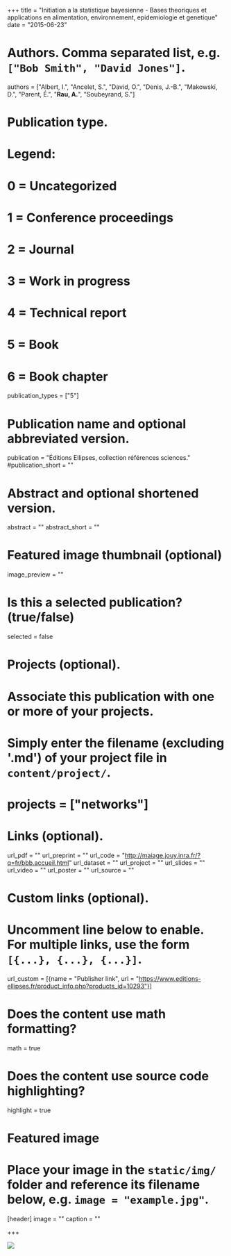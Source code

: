 +++
title = "Initiation a la statistique bayesienne - Bases theoriques et applications en alimentation, environnement, epidemiologie et genetique"
date = "2015-06-23"

# Authors. Comma separated list, e.g. `["Bob Smith", "David Jones"]`.
authors = ["Albert, I.", "Ancelet, S.", "David, O.", "Denis, J.-B.", "Makowski, D.", "Parent, &Eacute;.", "**Rau, A.**", "Soubeyrand, S."]

# Publication type.
# Legend:
# 0 = Uncategorized
# 1 = Conference proceedings
# 2 = Journal
# 3 = Work in progress
# 4 = Technical report
# 5 = Book
# 6 = Book chapter
publication_types = ["5"]

# Publication name and optional abbreviated version.
publication = "&Eacute;ditions Ellipses, collection r&eacute;f&eacute;rences sciences."
#publication_short = ""

# Abstract and optional shortened version.
abstract = ""
abstract_short = ""


# Featured image thumbnail (optional)
image_preview = ""

# Is this a selected publication? (true/false)
selected = false

# Projects (optional).
#   Associate this publication with one or more of your projects.
#   Simply enter the filename (excluding '.md') of your project file in `content/project/`.
# projects = ["networks"]

# Links (optional).
url_pdf = ""
url_preprint = ""
url_code = "http://maiage.jouy.inra.fr/?q=fr/bbb.accueil.html"
url_dataset = ""
url_project = ""
url_slides = ""
url_video = ""
url_poster = ""
url_source = ""

# Custom links (optional).
#   Uncomment line below to enable. For multiple links, use the form `[{...}, {...}, {...}]`.
url_custom = [{name = "Publisher link", url = "https://www.editions-ellipses.fr/product_info.php?products_id=10293"}]


# Does the content use math formatting?
math = true

# Does the content use source code highlighting?
highlight = true

# Featured image
# Place your image in the `static/img/` folder and reference its filename below, e.g. `image = "example.jpg"`.
[header]
image = ""
caption = ""

+++

![](/img/BioBayes_bookcover.png)
